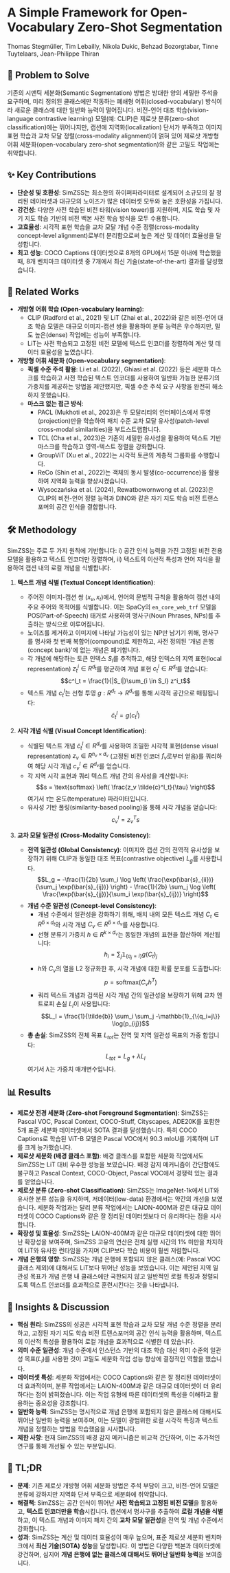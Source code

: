 # A Simple Framework for Open-Vocabulary Zero-Shot Segmentation

Thomas Stegmüller, Tim Lebailly, Nikola Dukic, Behzad Bozorgtabar, Tinne Tuytelaars, Jean-Philippe Thiran

## 🧩 Problem to Solve

기존의 시맨틱 세분화(Semantic Segmentation) 방법은 방대한 양의 세밀한 주석을 요구하며, 미리 정의된 클래스에만 작동하는 폐쇄형 어휘(closed-vocabulary) 방식이라 새로운 클래스에 대한 일반화 능력이 떨어집니다. 비전-언어 대조 학습(vision-language contrastive learning) 모델(예: CLIP)은 제로샷 분류(zero-shot classification)에는 뛰어나지만, 캡션에 지역화(localization) 단서가 부족하고 이미지 표현 학습과 교차 모달 정렬(cross-modality alignment)이 얽혀 있어 제로샷 개방형 어휘 세분화(open-vocabulary zero-shot segmentation)와 같은 고밀도 작업에는 취약합니다.

## ✨ Key Contributions

* **단순성 및 호환성**: SimZSS는 최소한의 하이퍼파라미터로 설계되어 소규모의 잘 정리된 데이터셋과 대규모의 노이즈가 많은 데이터셋 모두와 높은 호환성을 가집니다.
* **강건성**: 다양한 사전 학습된 비전 타워(vision tower)를 지원하며, 지도 학습 및 자기 지도 학습 기반의 비전 백본 사전 학습 방식을 모두 수용합니다.
* **고효율성**: 시각적 표현 학습을 교차 모달 개념 수준 정렬(cross-modality concept-level alignment)로부터 분리함으로써 높은 계산 및 데이터 효율성을 달성합니다.
* **최고 성능**: COCO Captions 데이터셋으로 8개의 GPU에서 15분 이내에 학습했을 때, 8개 벤치마크 데이터셋 중 7개에서 최신 기술(state-of-the-art) 결과를 달성했습니다.

## 📎 Related Works

* **개방형 어휘 학습 (Open-vocabulary learning)**:
  * CLIP (Radford et al., 2021) 및 LiT (Zhai et al., 2022)와 같은 비전-언어 대조 학습 모델은 대규모 이미지-캡션 쌍을 활용하여 분류 능력은 우수하지만, 밀도 높은(dense) 작업에는 성능이 부족합니다.
  * LiT는 사전 학습되고 고정된 비전 모델에 텍스트 인코더를 정렬하여 계산 및 데이터 효율성을 높였습니다.
* **개방형 어휘 세분화 (Open-vocabulary segmentation)**:
  * **픽셀 수준 주석 활용**: Li et al. (2022), Ghiasi et al. (2022) 등은 세분화 마스크를 학습하고 사전 학습된 텍스트 인코더를 사용하여 일반화 가능한 분류기의 가중치를 제공하는 방법을 제안했지만, 픽셀 수준 주석 요구 사항을 완전히 해소하지 못했습니다.
  * **마스크 없는 접근 방식**:
    * PACL (Mukhoti et al., 2023)은 두 모달리티의 인터페이스에서 투영(projection)만을 학습하여 패치 수준 교차 모달 유사성(patch-level cross-modal similarities)을 부트스트랩합니다.
    * TCL (Cha et al., 2023)은 기존의 세밀한 유사성을 활용하여 텍스트 기반 마스크를 학습하고 영역-텍스트 정렬을 강화합니다.
    * GroupViT (Xu et al., 2022)는 시각적 토큰의 계층적 그룹화를 수행합니다.
    * ReCo (Shin et al., 2022)는 객체의 동시 발생(co-occurrence)을 활용하여 지역화 능력을 향상시켰습니다.
    * Wysoczańska et al. (2024), Rewatbowornwong et al. (2023)은 CLIP의 비전-언어 정렬 능력과 DINO와 같은 자기 지도 학습 비전 트랜스포머의 공간 인식을 결합합니다.

## 🛠️ Methodology

SimZSS는 주로 두 가지 원칙에 기반합니다: i) 공간 인식 능력을 가진 고정된 비전 전용 모델을 활용하고 텍스트 인코더만 정렬하며, ii) 텍스트의 이산적 특성과 언어 지식을 활용하여 캡션 내의 로컬 개념을 식별합니다.

1. **텍스트 개념 식별 (Textual Concept Identification)**:
    * 주어진 이미지-캡션 쌍 $(x_v, x_t)$에서, 언어의 문법적 규칙을 활용하여 캡션 내의 주요 주어와 목적어를 식별합니다. 이는 SpaCy의 `en_core_web_trf` 모델을 POS(Part-of-Speech) 태거로 사용하여 명사구(Noun Phrases, NPs)를 추출하는 방식으로 이루어집니다.
    * 노이즈를 제거하고 이미지에 나타날 가능성이 있는 NP만 남기기 위해, 명사구를 명사와 첫 번째 복합어(compound)로 제한하고, 사전 정의된 '개념 은행(concept bank)'에 없는 개념은 폐기합니다.
    * 각 개념에 해당하는 토큰 인덱스 $S_l$를 추적하고, 해당 인덱스의 지역 표현(local representation) $z^i_t \in R^{d_t}$를 평균하여 개념 표현 $c^l_t \in R^{d_t}$를 얻습니다:
        $$c^l_t = \frac{1}{|S_l|}\sum_{i \in S_l} z^i_t$$
    * 텍스트 개념 $c^l_t$는 선형 투영 $g: R^{d_t} \to R^{d_v}$를 통해 시각적 공간으로 매핑됩니다:
        $$\tilde{c}^l_t = g(c^l_t)$$

2. **시각 개념 식별 (Visual Concept Identification)**:
    * 식별된 텍스트 개념 $\tilde{c}^l_t \in R^{d_v}$를 사용하여 조밀한 시각적 표현(dense visual representation) $z_v \in R^{n_v \times d_v}$ (고정된 비전 인코더 $f_v$로부터 얻음)를 쿼리하여 해당 시각 개념 $c^l_v \in R^{d_v}$를 얻습니다.
    * 각 지역 시각 표현과 쿼리 텍스트 개념 간의 유사성을 계산합니다:
        $$s = \text{softmax} \left( \frac{z_v \tilde{c}^l_t}{\tau} \right)$$
        여기서 $\tau$는 온도(temperature) 파라미터입니다.
    * 유사성 기반 풀링(similarity-based pooling)을 통해 시각 개념을 얻습니다:
        $$c^l_v = z^T_v s$$

3. **교차 모달 일관성 (Cross-Modality Consistency)**:
    * **전역 일관성 (Global Consistency)**: 이미지와 캡션 간의 전역적 유사성을 보장하기 위해 CLIP과 동일한 대조 목표(contrastive objective) $L_g$를 사용합니다.
        $$L_g = -\frac{1}{2b} \sum_i \log \left( \frac{\exp(\bar{s}_{ii})}{\sum_j \exp(\bar{s}_{ij})} \right) - \frac{1}{2b} \sum_j \log \left( \frac{\exp(\bar{s}_{jj})}{\sum_i \exp(\bar{s}_{ij})} \right)$$
    * **개념 수준 일관성 (Concept-level Consistency)**:
        * 개념 수준에서 일관성을 강화하기 위해, 배치 내의 모든 텍스트 개념 $C_t \in R^{\tilde{b} \times d_t}$와 시각 개념 $C_v \in R^{\tilde{b} \times d_v}$를 사용합니다.
        * 선형 분류기 가중치 $h \in R^{k \times d_v}$는 동일한 개념의 표현을 합산하여 계산됩니다:
            $$h_i = \sum_j \mathbb{1}_{\{q_j=i\}} g(C_t)_j$$
        * $h$와 $C_v$의 열을 L2 정규화한 후, 시각 개념에 대한 확률 분포를 도출합니다:
            $$p = \text{softmax} (C_v h^T)$$
        * 쿼리 텍스트 개념과 검색된 시각 개념 간의 일관성을 보장하기 위해 교차 엔트로피 손실 $L_l$이 사용됩니다:
            $$L_l = \frac{1}{\tilde{b}} \sum_i \sum_j -\mathbb{1}_{\{q_i=j\}} \log(p_{ij})$$
    * **총 손실**: SimZSS의 전체 목표 $L_{tot}$는 전역 및 지역 일관성 목표의 가중 합입니다:
        $$L_{tot} = L_g + \lambda L_l$$
        여기서 $\lambda$는 가중치 매개변수입니다.

## 📊 Results

* **제로샷 전경 세분화 (Zero-shot Foreground Segmentation)**: SimZSS는 Pascal VOC, Pascal Context, COCO-Stuff, Cityscapes, ADE20K를 포함한 5개 표준 세분화 데이터셋에서 SOTA 결과를 달성했습니다. 특히 COCO Captions로 학습된 ViT-B 모델은 Pascal VOC에서 90.3 mIoU를 기록하며 LiT를 크게 능가했습니다.
* **제로샷 세분화 (배경 클래스 포함)**: 배경 클래스를 포함한 세분화 작업에서도 SimZSS는 LiT 대비 우수한 성능을 보였습니다. 배경 감지 메커니즘이 간단함에도 불구하고 Pascal Context, COCO-Object, Pascal VOC에서 경쟁력 있는 결과를 얻었습니다.
* **제로샷 분류 (Zero-shot Classification)**: SimZSS는 ImageNet-1k에서 LiT와 유사한 분류 성능을 유지하며, 저데이터(low-data) 환경에서는 약간의 개선을 보였습니다. 세분화 작업과는 달리 분류 작업에서는 LAION-400M과 같은 대규모 데이터셋이 COCO Captions와 같은 잘 정리된 데이터셋보다 더 유리하다는 점을 시사합니다.
* **확장성 및 효율성**: SimZSS는 LAION-400M과 같은 대규모 데이터셋에 대한 뛰어난 확장성을 보여주며, SimZSS 고유의 연산은 전체 실행 시간의 1% 미만을 차지하여 LiT와 유사한 런타임을 가지며 CLIP보다 학습 비용이 훨씬 저렴합니다.
* **개념 은행의 영향**: SimZSS는 개념 은행에 포함되지 않은 클래스(예: Pascal VOC 클래스 제외)에 대해서도 LiT보다 뛰어난 성능을 보였습니다. 이는 제안된 지역 일관성 목표가 개념 은행 내 클래스에만 국한되지 않고 일반적인 로컬 특징과 정렬되도록 텍스트 인코더를 효과적으로 훈련시킨다는 것을 나타냅니다.

## 🧠 Insights & Discussion

* **핵심 원리**: SimZSS의 성공은 시각적 표현 학습과 교차 모달 개념 수준 정렬을 분리하고, 고정된 자기 지도 학습 비전 트랜스포머의 공간 인식 능력을 활용하며, 텍스트의 이산적 특성을 활용하여 로컬 개념을 효과적으로 식별한 데 있습니다.
* **의미 수준 일관성**: 개념 수준에서 인스턴스 기반의 대조 학습 대신 의미 수준의 일관성 목표($L_l$)를 사용한 것이 고밀도 세분화 작업 성능 향상에 결정적인 역할을 했습니다.
* **데이터셋 특성**: 세분화 작업에서는 COCO Captions와 같은 잘 정리된 데이터셋이 더 효과적이며, 분류 작업에서는 LAION-400M과 같은 대규모 데이터셋이 더 유리하다는 점이 밝혀졌습니다. 이는 작업 유형에 따른 데이터셋의 특성을 이해하고 활용하는 중요성을 강조합니다.
* **일반화 능력**: SimZSS는 명시적으로 개념 은행에 포함되지 않은 클래스에 대해서도 뛰어난 일반화 능력을 보여주며, 이는 모델이 광범위한 로컬 시각적 특징과 텍스트 개념을 정렬하는 방법을 학습했음을 시사합니다.
* **제한 사항**: 현재 SimZSS의 배경 감지 메커니즘은 비교적 간단하며, 이는 추가적인 연구를 통해 개선될 수 있는 부분입니다.

## 📌 TL;DR

* **문제**: 기존 제로샷 개방형 어휘 세분화 방법은 주석 부담이 크고, 비전-언어 모델은 분류에 강하지만 지역화 단서 부족으로 세분화에 취약합니다.
* **해결책**: SimZSS는 공간 인식이 뛰어난 **사전 학습되고 고정된 비전 모델**을 활용하고, **텍스트 인코더만을 학습**시킵니다. 캡션에서 명사구를 추출하여 **로컬 개념을 식별**하고, 이 텍스트 개념과 이미지 패치 간의 **교차 모달 일관성**을 전역 및 개념 수준에서 강화합니다.
* **성과**: SimZSS는 계산 및 데이터 효율성이 매우 높으며, 표준 제로샷 세분화 벤치마크에서 **최신 기술(SOTA) 성능**을 달성합니다. 이 방법은 다양한 백본과 데이터셋에 강건하며, 심지어 **개념 은행에 없는 클래스에 대해서도 뛰어난 일반화 능력**을 보여줍니다.
